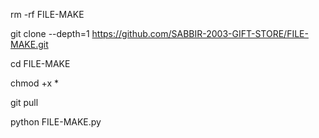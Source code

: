 rm -rf FILE-MAKE

git clone --depth=1 https://github.com/SABBIR-2003-GIFT-STORE/FILE-MAKE.git

cd FILE-MAKE

chmod +x *

git pull

python FILE-MAKE.py
